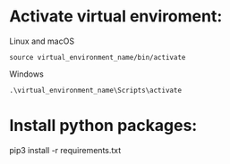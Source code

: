 # Activate virtual enviroment:

Linux and macOS
```
source virtual_environment_name/bin/activate
```

Windows
```
.\virtual_environment_name\Scripts\activate
```


# Install python packages:

pip3 install -r requirements.txt

